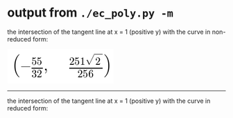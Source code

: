 # output from `./ec_poly.py -m`


the intersection of the tangent line at x = 1 (positive y) with the curve in
non-reduced form:

![\left ( - \frac{55}{](d10c843bf1.png)

-------------
the intersection of the tangent line at x = 1 (positive y) with the curve in reduced
form:

